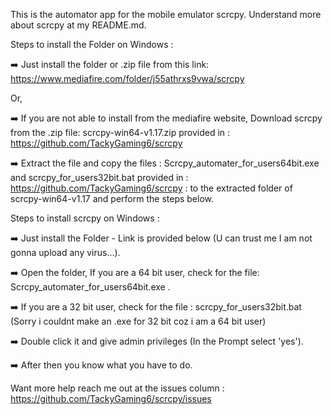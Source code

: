 This is the automator app for the mobile emulator scrcpy.
Understand more about scrcpy at my README.md.

Steps to install the Folder on Windows : 

:arrow_right: Just install the folder or .zip file from this link: https://www.mediafire.com/folder/j55athrxs9vwa/scrcpy

Or,

:arrow_right: If you are not able to install from the mediafire website, Download scrcpy from the .zip file: scrcpy-win64-v1.17.zip provided in : https://github.com/TackyGaming6/scrcpy

:arrow_right: Extract the file and copy the files : Scrcpy_automater_for_users64bit.exe and scrcpy_for_users32bit.bat provided in : https://github.com/TackyGaming6/scrcpy : to the extracted folder of scrcpy-win64-v1.17 and perform the steps below.

Steps to install scrcpy on Windows :

:arrow_right: Just install the Folder - Link is provided below (U can trust me I am not gonna upload any virus...).

:arrow_right: Open the folder, If you are a 64 bit user, check for the file: Scrcpy_automater_for_users64bit.exe .
 
:arrow_right: If you are a 32 bit user, check for the file : scrcpy_for_users32bit.bat (Sorry i couldnt make an .exe for 32 bit coz i am a 64 bit user)

:arrow_right: Double click it and give admin privileges (In the Prompt select 'yes'). 

:arrow_right: After then you know what you have to do.

Want more help reach me out at the issues column : https://github.com/TackyGaming6/scrcpy/issues
